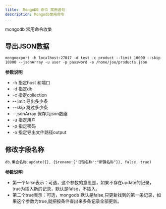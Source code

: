 ```yaml
---
title:  MongoDB 命令 常用语句
description: Mongodb常用命令
...
```


mongodb 常用命令收集
## 导出JSON数据
```
mongoexport -h localhost:27017 -d test -c product --limit 10000 --skip 10000 --jsonArray -u user -p password -o /home/joe/products.json
```
**参数说明**
* -h 指定host 和端口
* -d 指定db
* -c 指定collection
* --limit 导出多少条
* --skip 跳过多少条
* --jsonArray 保存为json数组
* -u 指定用户
* -p 指定密码
* -o  指定导出文件路径output

## 修改字段名称

```
db.集合名称.update({}, {$rename:{"旧键名称":"新键名称"}}, false, true)
```
**参数说明**

* 第一个false表示：可选，这个参数的意思是，如果不存在update的记录，true为插入新的记录，默认是false，不插入。 
* 第二个true表示：可选，mongodb 默认是false,只更新找到的第一条记录，如果这个参数为true,就把按条件查出来多条记录全部更新。
 

